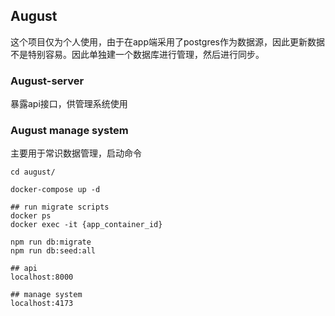## August

这个项目仅为个人使用，由于在app端采用了postgres作为数据源，因此更新数据不是特别容易。因此单独建一个数据库进行管理，然后进行同步。

### August-server

暴露api接口，供管理系统使用

### August manage system

主要用于常识数据管理，启动命令

```shell
cd august/

docker-compose up -d

## run migrate scripts
docker ps
docker exec -it {app_container_id}

npm run db:migrate
npm run db:seed:all

## api 
localhost:8000

## manage system
localhost:4173
```

